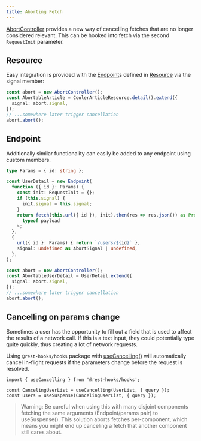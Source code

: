 ```yaml
---
title: Aborting Fetch
---
```


[AbortController](https://developer.mozilla.org/en-US/docs/Web/API/AbortController) provides a new way of cancelling
fetches that are no longer considered relevant. This can be hooked into fetch via the second `RequestInit` parameter.

## Resource

Easy integration is provided with the [Endpoint](../api/Endpoint)s defined in [Resource](/rest/api/resource) via the signal member:

```typescript
const abort = new AbortController();
const AbortableArticle = CoolerArticleResource.detail().extend({
  signal: abort.signal,
});
// ...somewhere later trigger cancellation
abort.abort();
```

## Endpoint

Additionally similar functionality can easily be added to any endpoint using custom members.

```typescript
type Params = { id: string };

const UserDetail = new Endpoint(
  function ({ id }: Params) {
    const init: RequestInit = {};
    if (this.signal) {
      init.signal = this.signal;
    }
    return fetch(this.url({ id }), init).then(res => res.json()) as Promise<
      typeof payload
    >;
  },
  {
    url({ id }: Params) { return `/users/${id}` },
    signal: undefined as AbortSignal | undefined,
  },
);
```

```typescript
const abort = new AbortController();
const AbortableUserDetail = UserDetail.extend({
  signal: abort.signal,
});
// ...somewhere later trigger cancellation
abort.abort();
```

## Cancelling on params change

Sometimes a user has the opportunity to fill out a field that is used to affect the results of a network call.
If this is a text input, they could potentially type quite quickly, thus creating a lot of network requests.

Using `@rest-hooks/hooks` package with [useCancelling()](../api/useCancelling) will automatically cancel in-flight requests if the parameters
change before the request is resolved.

```tsx
import { useCancelling } from '@rest-hooks/hooks';

const CancelingUserList = useCancelling(UserList, { query });
const users = useSuspense(CancelingUserList, { query });
```

> Warning: Be careful when using this with many disjoint components fetching the same
> arguments (Endpoint/params pair) to useSuspense(). This solution aborts fetches per-component,
> which means you might end up canceling a fetch that another component still cares about.
